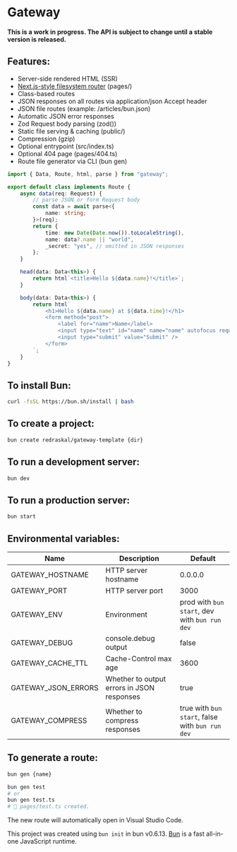 # Gateway

**This is a work in progress. The API is subject to change until a stable version is released.**

## Features:

- Server-side rendered HTML (SSR)
- [Next.js-style filesystem router](https://bun.sh/docs/api/file-system-router) (pages/)
- Class-based routes
- JSON responses on all routes via application/json Accept header
- JSON file routes (example: /articles/bun.json)
- Automatic JSON error responses
- Zod Request body parsing (zod())
- Static file serving & caching (public/)
- Compression (gzip)
- Optional entrypoint (src/index.ts)
- Optional 404 page (pages/404.ts)
- Route file generator via CLI (bun gen)

```ts
import { Data, Route, html, parse } from "gateway";

export default class implements Route {
	async data(req: Request) {
		// parse JSON or form Request body
		const data = await parse<{
			name: string;
		}>(req);
		return {
			time: new Date(Date.now()).toLocaleString(),
			name: data?.name || "world",
			_secret: "yes", // omitted in JSON responses
		};
	}

	head(data: Data<this>) {
		return html`<title>Hello ${data.name}!</title>`;
	}

	body(data: Data<this>) {
		return html`
			<h1>Hello ${data.name} at ${data.time}!</h1>
			<form method="post">
				<label for="name">Name</label>
				<input type="text" id="name" name="name" autofocus required />
				<input type="submit" value="Submit" />
			</form>
		`;
	}
}
```

## To install Bun:

```bash
curl -fsSL https://bun.sh/install | bash
```

## To create a project:

```bash
bun create redraskal/gateway-template {dir}
```

## To run a development server:

```bash
bun dev
```

## To run a production server:

```bash
bun start
```

## Environmental variables:

| Name                | Description                                | Default                                         |
| ------------------- | ------------------------------------------ | ----------------------------------------------- |
| GATEWAY_HOSTNAME    | HTTP server hostname                       | 0.0.0.0                                         |
| GATEWAY_PORT        | HTTP server port                           | 3000                                            |
| GATEWAY_ENV         | Environment                                | prod with `bun start`, dev with `bun run dev`   |
| GATEWAY_DEBUG       | console.debug output                       | false                                           |
| GATEWAY_CACHE_TTL   | Cache-Control max age                      | 3600                                            |
| GATEWAY_JSON_ERRORS | Whether to output errors in JSON responses | true                                            |
| GATEWAY_COMPRESS    | Whether to compress responses              | true with `bun start`, false with `bun run dev` |

## To generate a route:

```bash
bun gen {name}

bun gen test
# or
bun gen test.ts
# 📝 pages/test.ts created.
```

The new route will automatically open in Visual Studio Code.

This project was created using `bun init` in bun v0.6.13. [Bun](https://bun.sh) is a fast all-in-one JavaScript runtime.
